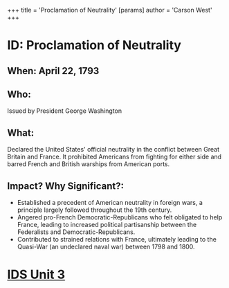 +++
 title = 'Proclamation of Neutrality'
[params]
	author = 'Carson West'
+++
# ID: Proclamation of Neutrality 
## When: April 22, 1793
## Who: 
Issued by President George Washington 
## What:
Declared the United States' official neutrality in the conflict between Great Britain and France.  It prohibited Americans from fighting for either side and barred French and British warships from American ports.
## Impact? Why Significant?: 
- Established a precedent of American neutrality in foreign wars, a principle largely followed throughout the 19th century. 
-  Angered pro-French Democratic-Republicans who felt obligated to help France, leading to increased political partisanship between the Federalists and Democratic-Republicans.
-  Contributed to strained relations with France, ultimately leading to the Quasi-War (an undeclared naval war) between 1798 and 1800. 

# [IDS Unit 3](./../ids-unit-3/)